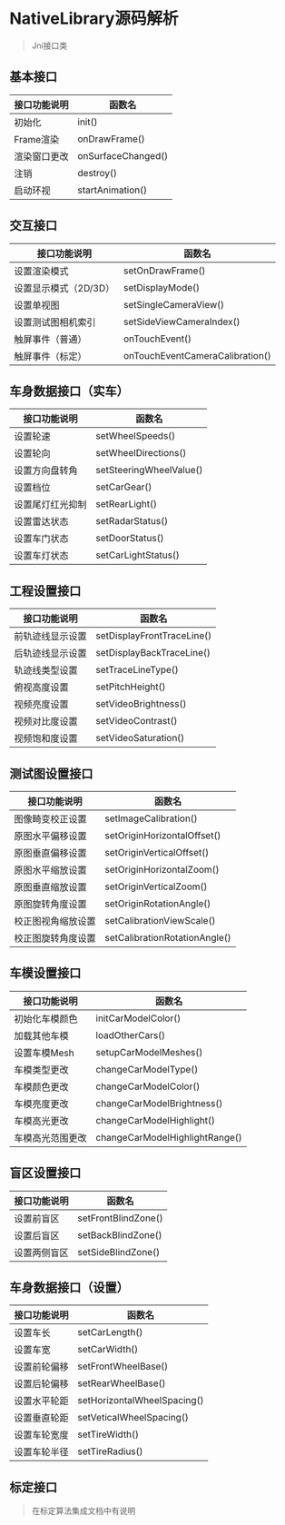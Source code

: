 # NativeLibrary源码解析

> Jni接口类

## 基本接口

| 接口功能说明 | 函数名             |
| ------------ | ------------------ |
| 初始化       | init()             |
| Frame渲染    | onDrawFrame()      |
| 渲染窗口更改 | onSurfaceChanged() |
| 注销         | destroy()          |
| 启动环视     | startAnimation()   |

## 交互接口

| 接口功能说明          | 函数名                          |
| --------------------- | ------------------------------- |
| 设置渲染模式          | setOnDrawFrame()                |
| 设置显示模式（2D/3D） | setDisplayMode()                |
| 设置单视图            | setSingleCameraView()           |
| 设置测试图相机索引    | setSideViewCameraIndex()        |
| 触屏事件（普通）      | onTouchEvent()                  |
| 触屏事件（标定）      | onTouchEventCameraCalibration() |

## 车身数据接口（实车）

| 接口功能说明     | 函数名                  |
| ---------------- | ----------------------- |
| 设置轮速         | setWheelSpeeds()        |
| 设置轮向         | setWheelDirections()    |
| 设置方向盘转角   | setSteeringWheelValue() |
| 设置档位         | setCarGear()            |
| 设置尾灯红光抑制 | setRearLight()          |
| 设置雷达状态     | setRadarStatus()        |
| 设置车门状态     | setDoorStatus()         |
| 设置车灯状态     | setCarLightStatus()     |

## 工程设置接口

| 接口功能说明     | 函数名                     |
| ---------------- | -------------------------- |
| 前轨迹线显示设置 | setDisplayFrontTraceLine() |
| 后轨迹线显示设置 | setDisplayBackTraceLine()  |
| 轨迹线类型设置   | setTraceLineType()         |
| 俯视高度设置     | setPitchHeight()           |
| 视频亮度设置     | setVideoBrightness()       |
| 视频对比度设置   | setVideoContrast()         |
| 视频饱和度设置   | setVideoSaturation()       |

## 测试图设置接口

| 接口功能说明       | 函数名                        |
| ------------------ | ----------------------------- |
| 图像畸变校正设置   | setImageCalibration()         |
| 原图水平偏移设置   | setOriginHorizontalOffset()   |
| 原图垂直偏移设置   | setOriginVerticalOffset()     |
| 原图水平缩放设置   | setOriginHorizontalZoom()     |
| 原图垂直缩放设置   | setOriginVerticalZoom()       |
| 原图旋转角度设置   | setOriginRotationAngle()      |
| 校正图视角缩放设置 | setCalibrationViewScale()     |
| 校正图旋转角度设置 | setCalibrationRotationAngle() |

## 车模设置接口

| 接口功能说明     | 函数名                         |
| ---------------- | ------------------------------ |
| 初始化车模颜色   | initCarModelColor()            |
| 加载其他车模     | loadOtherCars()                |
| 设置车模Mesh     | setupCarModelMeshes()          |
| 车模类型更改     | changeCarModelType()           |
| 车模颜色更改     | changeCarModelColor()          |
| 车模亮度更改     | changeCarModelBrightness()     |
| 车模高光更改     | changeCarModelHighlight()      |
| 车模高光范围更改 | changeCarModelHighlightRange() |

## 盲区设置接口

| 接口功能说明 | 函数名              |
| ------------ | ------------------- |
| 设置前盲区   | setFrontBlindZone() |
| 设置后盲区   | setBackBlindZone()  |
| 设置两侧盲区 | setSideBlindZone()  |

## 车身数据接口（设置）

| 接口功能说明 | 函数名                      |
| ------------ | --------------------------- |
| 设置车长     | setCarLength()              |
| 设置车宽     | setCarWidth()               |
| 设置前轮偏移 | setFrontWheelBase()         |
| 设置后轮偏移 | setRearWheelBase()          |
| 设置水平轮距 | setHorizontalWheelSpacing() |
| 设置垂直轮距 | setVeticalWheelSpacing()    |
| 设置车轮宽度 | setTireWidth()              |
| 设置车轮半径 | setTireRadius()             |

## 标定接口

> 在标定算法集成文档中有说明